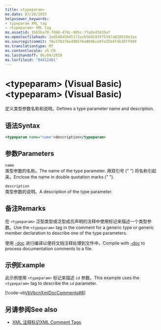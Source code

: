 ```yaml
---
title: <typeparam>
ms.date: 07/20/2015
helpviewer_keywords:
- typeparam XML tag
- <typeparam> XML tag
ms.assetid: 1bb5ba78-f060-478c-905c-77a2e43639af
ms.openlocfilehash: 2ad54845645172acb5b91935f5347a828510e3aa
ms.sourcegitcommit: f8c270376ed905f6a8896ce0fe25b4f4b38ff498
ms.translationtype: MT
ms.contentlocale: zh-CN
ms.lasthandoff: 06/04/2020
ms.locfileid: "84411481"
---
```

# <a name="typeparam-visual-basic"></a><span data-ttu-id="64f81-101">\<typeparam> (Visual Basic)</span><span class="sxs-lookup"><span data-stu-id="64f81-101">\<typeparam> (Visual Basic)</span></span>
<span data-ttu-id="64f81-102">定义类型参数名称和说明。</span><span class="sxs-lookup"><span data-stu-id="64f81-102">Defines a type parameter name and description.</span></span>  
  
## <a name="syntax"></a><span data-ttu-id="64f81-103">语法</span><span class="sxs-lookup"><span data-stu-id="64f81-103">Syntax</span></span>  
  
```xml  
<typeparam name="name">description</typeparam>  
```  
  
## <a name="parameters"></a><span data-ttu-id="64f81-104">参数</span><span class="sxs-lookup"><span data-stu-id="64f81-104">Parameters</span></span>  
 `name`  
 <span data-ttu-id="64f81-105">类型参数的名称。</span><span class="sxs-lookup"><span data-stu-id="64f81-105">The name of the type parameter.</span></span> <span data-ttu-id="64f81-106">用双引号 (" ") 将名称引起来。</span><span class="sxs-lookup"><span data-stu-id="64f81-106">Enclose the name in double quotation marks (" ").</span></span>  
  
 `description`  
 <span data-ttu-id="64f81-107">类型参数的说明。</span><span class="sxs-lookup"><span data-stu-id="64f81-107">A description of the type parameter.</span></span>  
  
## <a name="remarks"></a><span data-ttu-id="64f81-108">备注</span><span class="sxs-lookup"><span data-stu-id="64f81-108">Remarks</span></span>  
 <span data-ttu-id="64f81-109">在 `<typeparam>` 泛型类型或泛型成员声明的注释中使用标记来描述一个类型参数。</span><span class="sxs-lookup"><span data-stu-id="64f81-109">Use the `<typeparam>` tag in the comment for a generic type or generic member declaration to describe one of the type parameters.</span></span>  
  
 <span data-ttu-id="64f81-110">使用 [-doc](../../reference/command-line-compiler/doc.md) 进行编译以便将文档注释处理到文件中。</span><span class="sxs-lookup"><span data-stu-id="64f81-110">Compile with [-doc](../../reference/command-line-compiler/doc.md) to process documentation comments to a file.</span></span>  
  
## <a name="example"></a><span data-ttu-id="64f81-111">示例</span><span class="sxs-lookup"><span data-stu-id="64f81-111">Example</span></span>  
 <span data-ttu-id="64f81-112">此示例使用 `<typeparam>` 标记来描述 `id` 参数。</span><span class="sxs-lookup"><span data-stu-id="64f81-112">This example uses the `<typeparam>` tag to describe the `id` parameter.</span></span>  
  
 [!code-vb[VbVbcnXmlDocComments#8](~/samples/snippets/visualbasic/VS_Snippets_VBCSharp/VbVbcnXmlDocComments/VB/Class1.vb#8)]  
  
## <a name="see-also"></a><span data-ttu-id="64f81-113">另请参阅</span><span class="sxs-lookup"><span data-stu-id="64f81-113">See also</span></span>

- [<span data-ttu-id="64f81-114">XML 注释标记</span><span class="sxs-lookup"><span data-stu-id="64f81-114">XML Comment Tags</span></span>](index.md)
